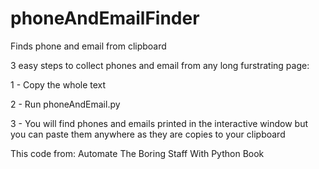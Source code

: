 # phoneAndEmailFinder
Finds phone and email from clipboard

3 easy steps to collect phones and email from any long furstrating page:

1 - Copy the whole text

2 - Run phoneAndEmail.py

3 - You will find phones and emails printed in the interactive window but you can paste them anywhere as they are copies to your clipboard


This code from: Automate The Boring Staff With Python Book
